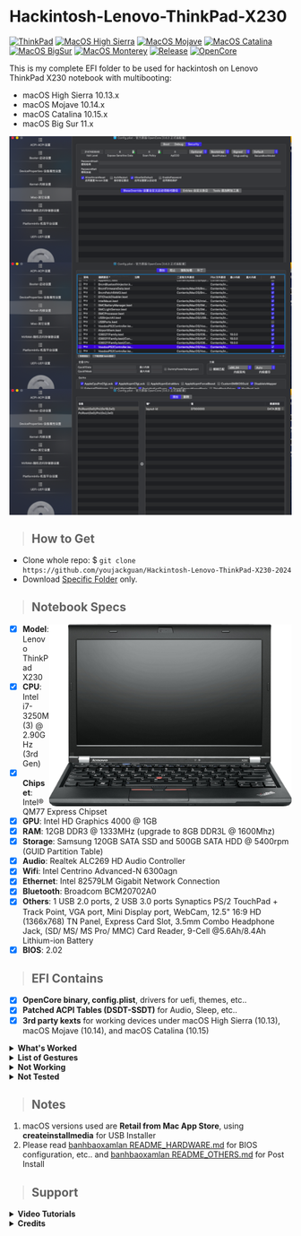 # Hackintosh-Lenovo-ThinkPad-X230

[![ThinkPad](https://img.shields.io/badge/ThinkPad-X230-blue.svg)](https://psref.lenovo.com/syspool/Sys/PDF/withdrawnbook/ThinkPad_X230.pdf)
[![MacOS High Sierra](https://img.shields.io/badge/High_Sierra-10.15-red.svg)](https://www.apple.com/)
[![MacOS Mojave](https://img.shields.io/badge/Mojave-10.14-red.svg)](https://www.apple.com/)
[![MacOS Catalina](https://img.shields.io/badge/Catalina-10.15-red.svg)](https://www.apple.com/)
[![MacOS BigSur](https://img.shields.io/badge/Big_Sur-11.5-red.svg)](https://www.apple.com/)
[![MacOS Monterey](https://img.shields.io/badge/Monterey-12.1-red.svg)](https://www.apple.com/)
[![Release](https://img.shields.io/badge/Download-latest-brightgreen.svg)](https://github.com/muhrizki1996/Hackintosh-Lenovo-ThinkPad-X230/releases/latest)
[![OpenCore](https://img.shields.io/badge/OpenCore-0.7.1-blue.svg)](https://github.com/acidanthera/OpenCorePkg/releases/latest)

This is my complete EFI folder to be used for hackintosh on Lenovo ThinkPad X230 notebook with multibooting:
- macOS High Sierra 10.13.x
- macOS Mojave 10.14.x
- macOS Catalina 10.15.x
- macOS Big Sur 11.x
 
<img src="/img/Screenshot1.png?raw=true" alt="macOS Screenshot" align="center">
<img src="/img/Screenshot2.png?raw=true" alt="macOS Screenshot" align="center">
<img src="/img/Screenshot3.png?raw=true" alt="macOS Screenshot" align="center">
 
> ## How to Get
- Clone whole repo: $ `git clone https://github.com/youjackguan/Hackintosh-Lenovo-ThinkPad-X230-2024`
- Download [Specific Folder](https://youjackguan.github.io/DownGit/#/home) only.
 
> ## Notebook Specs
<img src="/img/Lenovo-ThinkPad-X230.png?raw=true" alt="Lenovo ThinkPad X230" align="right" width="433" height="325">

- [x] <b>Model</b>: Lenovo ThinkPad X230
- [x] <b>CPU</b>: Intel i7-3250M (3) @ 2.90GHz (3rd Gen)
- [x] <b>Chipset</b>: Intel® QM77 Express Chipset
- [x] <b>GPU</b>: Intel HD Graphics 4000 @ 1GB
- [x] <b>RAM</b>: 12GB DDR3 @ 1333MHz (upgrade to 8GB DDR3L @ 1600Mhz)
- [x] <b>Storage</b>:  Samsung 120GB SATA SSD and 500GB SATA HDD @ 5400rpm (GUID Partition Table)
- [x] <b>Audio</b>: Realtek ALC269 HD Audio Controller
- [x] <b>Wifi</b>: Intel Centrino Advanced-N 6300agn
- [x] <b>Ethernet</b>: Intel 82579LM Gigabit Network Connection
- [x] <b>Bluetooth</b>: Broadcom BCM20702A0
- [x] <b>Others</b>: 1 USB 2.0 ports, 2 USB 3.0 ports Synaptics PS/2 TouchPad + Track Point, VGA port, Mini Display port, WebCam, 12.5" 16:9 HD (1366x768) TN Panel, Express Card Slot, 3.5mm Combo Headphone Jack, (SD/ MS/ MS Pro/ MMC) Card Reader, 9-Cell @5.6Ah/8.4Ah Lithium-ion Battery
- [x] <b>BIOS</b>: 2.02
 
> ## EFI Contains
- [x] <b>OpenCore binary, config.plist</b>, drivers for uefi, themes, etc..
- [x] <b>Patched ACPI Tables (DSDT-SSDT)</b> for Audio, Sleep, etc..
- [x] <b>3rd party kexts</b> for working devices under macOS High Sierra (10.13), macOS Mojave (10.14), and macOS Catalina (10.15)
 
<details>
<summary><strong> What's Worked </strong></summary>
<br>

| Feature                              | Status | Dependency          |
| :----------------------------------- | ------ | ------------------- |
| QE/CI Enabled Graphics               | ✅   | OpenCore Inject + WhateverGreen.kext |
| Brightness Adjustments               | ✅   | PNLF DSDT Patch + WhateverGreen.kext + BrightnessKeys.kext |
| Realtek ALC269 Audio out             | ✅   | HDEF DSDT Patch + AppleALC.kext with Layout ID = 55 |
| Intel Centrino Advanced-N 6300agn    | ✅   | AirportItlwm.kext + AirportBrcmFixup.kext + Force IO80211Family.kext on OpenCore |
| Intel 82579LM Gigabit Network Connection | ✅   | IntelMausi.kext |
| Broadcom BCM20702A0 Bluetooth        | ✅   | BrcmBluetoothInjector.kext + BrcmFirmwareData.kext|
| Synaptics TouchPad + Track Point     | ✅   | VodooPS2Controller.kext |
| Multimedia Keys                      | ✅   | BrightnessKeys.kext + [YogaSMC](https://github.com/zhen-zen/YogaSMC) |
| Battery Indicator                    | ✅   | SMCBatteryManager.kext |
| WebCam                               | ✅   | Native |
| USB2.0 Port + USB 3.0 Port           | ✅   | USBPorts.kext |
| Sleep and Wake                       | ✅   | DSDT + SSDT Patch |
| Mac App Store Access                 | ✅   | Native |
| iMessage and FaceTime                | ✅   | if you are using MLB and ROM from original Macs |
| Hand Off                             | ✅   | Native |
| miniDP Port                          | ✅   | Tested using miniDP to HDMI Adapter |
 
</details>

<details>
<summary><strong> List of Gestures </strong></summary>
<br>

| Feature                              | Status | Dependency          |
| :----------------------------------- | ------ | ------------------- |
| 2 Finger Swipe Left                  | ✅   | Forward. |
| 2 Finger Swipe Right                 | ✅   | Backward. |
| 3 Finger Swipe Left                  | ✅   | Right Space/Full Screen apps switch. |
| 3 Finger Swipe Right                 | ✅   | Left Space/Full Screen apps switch. |
| 3 Finger Swipe Up                    | ✅   | Toggle Full screen Switch. |
| 3 Finger Swipe Down                  | ❌   | Do Nothing (on work progress). |
| 4 Finger Swipe Up                    | ❌   | Do Nothing (on work progress). |
| 4 Finger Swipe Down                  | ❌   | Do Nothing (on work progress). |

</details>
 
<details>
<summary><strong> Not Working </strong></summary>
<br>

| Feature                              | Status | Dependency          |
| :----------------------------------- | ------ | ------------------- |
| VGA Ports                            | ❌   | Real macs doesn't have. |
| Builtin SDHC Reader                  | ❌   | Sometimes work, sometimes not. |
| ThinkVantage Button                  | ❌   | Maybe something to do with [YogaSMC](https://github.com/zhen-zen/YogaSMC). |

</details>
 
<details>
<summary><strong> Not Tested </strong></summary>
<br>

| Feature                              | Status | Dependency          |
| :----------------------------------- | ------ | ------------------- |
| Express Card Slot                    | ❌   | I don't have one of Express Card. |
| ThinkPad Docking                     | ❌   | I don't have ThinkPad Dock |

</details>
 
> ## Notes

1. macOS versions used are <b>Retail from Mac App Store</b>, using <b>createinstallmedia</b> for USB Installer
2. Please read [banhbaoxamlan README_HARDWARE.md](https://github.com/banhbaoxamlan/X230-Hackintosh/blob/master/Other/README_HARDWARE.md) for BIOS configuration, etc.. and [banhbaoxamlan README_OTHERS.md](https://github.com/banhbaoxamlan/X230-Hackintosh/blob/master/Other/README_OTHERS.md) for Post Install
 
> ## Support

<details>
<summary><strong> Video Tutorials </strong></summary>
<br>

- [Multibooting](https://www.youtube.com/watch?v=vXMNyiEgD6o) Windows, Ubuntu, PhoenixOS & macOS using Clover (UEFI)
- Video demonstration about [Full Graphics Acceleration support](https://www.youtube.com/watch?v=) (QE/CI enabled) under macOS [Soon!].

</details>

<details>
<summary><strong> Credits </strong></summary>
<br>

- [Apple](https://www.apple.com) for macOS.
- [Acidanthera](https://github.com/acidanthera) for all the kexts/utilities that they made.
- [Rehabman](https://github.com/RehabMan) and [Daliansky](https://github.com/daliansky) for the patches and guides and kexts.
- [Dortania](https://github.com/dortania) for for the OpenCore Install Guide.
- [badruzeus](https://github.com/badruzeus) for inspirational Repo and Repo README Layout.
- [banhbaoxamlan](https://github.com/banhbaoxamlan) for inspirational ThinkPad configurations and Repo README Layout.
- [migftw](https://github.com/migftw) for inspirational ThinkPad DSDT and SSDTs.
- [zhen-zen](https://github.com/zhen-zen) for **YogaSMC**.

</details>
